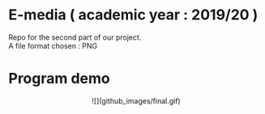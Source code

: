 # E-media ( academic year : 2019/20 ) 
  
Repo for the second part of our  project.     
A file format chosen : PNG  

# Program demo 


<p align="center">
![](github_images/final.gif)
</p>
